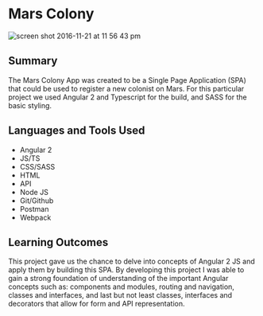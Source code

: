 # Mars Colony 
![screen shot 2016-11-21 at 11 56 43 pm](https://cloud.githubusercontent.com/assets/21367775/20515471/b742bb02-b046-11e6-9b29-4063606828f1.png)


## Summary

The Mars Colony App was created to be a Single Page Application (SPA) that could be used to register a new colonist on Mars. For this particular project we used Angular 2 and Typescript for the build, and SASS for the basic styling. 

## Languages and Tools Used

  
  - Angular 2
  - JS/TS 
  - CSS/SASS
  - HTML
  - API
  - Node JS
  - Git/Github
  - Postman
  - Webpack
  
  
## Learning Outcomes

This project gave us the chance to delve into concepts of Angular 2 JS and apply them by building this SPA. By developing this project I was able to gain a strong foundation of understanding of the important Angular concepts such as:  components and modules, routing and navigation, classes and interfaces, and last but not least classes, interfaces and decorators that allow for form and API representation. 
 
